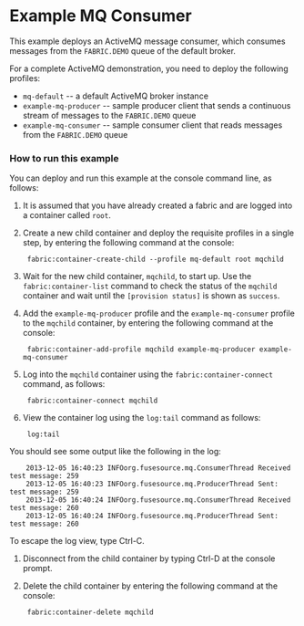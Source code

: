 # Example MQ Consumer

This example deploys an ActiveMQ message consumer, which consumes messages from the `FABRIC.DEMO` queue of the default broker.

For a complete ActiveMQ demonstration, you need to deploy the following profiles:

* `mq-default` -- a default ActiveMQ broker instance
* `example-mq-producer` -- sample producer client that sends a continuous stream of messages to the `FABRIC.DEMO` queue
* `example-mq-consumer` -- sample consumer client that reads messages from the `FABRIC.DEMO` queue

### How to run this example

You can deploy and run this example at the console command line, as follows:

1. It is assumed that you have already created a fabric and are logged into a container called `root`.
1. Create a new child container and deploy the requisite profiles in a single step, by entering the following command at the console:

        fabric:container-create-child --profile mq-default root mqchild

1. Wait for the new child container, `mqchild`, to start up. Use the `fabric:container-list` command to check the status of the `mqchild` container and wait until the `[provision status]` is shown as `success`.
1. Add the `example-mq-producer` profile and the `example-mq-consumer` profile to the `mqchild` container, by entering the following command at the console:

        fabric:container-add-profile mqchild example-mq-producer example-mq-consumer

1. Log into the `mqchild` container using the `fabric:container-connect` command, as follows:

        fabric:container-connect mqchild

1. View the container log using the `log:tail` command as follows:

        log:tail

 You should see some output like the following in the log:

        2013-12-05 16:40:23 INFOorg.fusesource.mq.ConsumerThread Received test message: 259
        2013-12-05 16:40:23 INFOorg.fusesource.mq.ProducerThread Sent: test message: 259
        2013-12-05 16:40:24 INFOorg.fusesource.mq.ConsumerThread Received test message: 260
        2013-12-05 16:40:24 INFOorg.fusesource.mq.ProducerThread Sent: test message: 260

 To escape the log view, type Ctrl-C.
1. Disconnect from the child container by typing Ctrl-D at the console prompt.
1. Delete the child container by entering the following command at the console:

        fabric:container-delete mqchild

